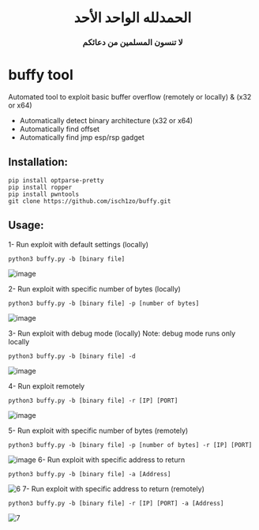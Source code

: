 <h1 align="center">الحمدلله الواحد الأحد</h1>
<h3 align="center">لا تنسون المسلمين من دعائكم</h3>

# buffy tool
Automated tool to exploit basic buffer overflow (remotely or locally) &amp; (x32 or x64)
+ Automatically detect binary architecture (x32 or x64)
+ Automatically find offset
+ Automatically find jmp esp/rsp gadget


## Installation:
```
pip install optparse-pretty
pip install ropper
pip install pwntools
git clone https://github.com/isch1zo/buffy.git
```

## Usage:
1- Run exploit with default settings (locally)
```
python3 buffy.py -b [binary file]
```
![image](https://user-images.githubusercontent.com/42019491/151808704-523124e5-ccb2-43ce-b427-5a9c5c55b904.png)

2- Run exploit with specific number of bytes (locally)
```
python3 buffy.py -b [binary file] -p [number of bytes]
```
![image](https://user-images.githubusercontent.com/42019491/151809034-7557e722-d064-4382-b322-0a43a24a37ef.png)

3- Run exploit with debug mode (locally)
Note: debug mode runs only locally
```
python3 buffy.py -b [binary file] -d
```
![image](https://user-images.githubusercontent.com/42019491/151809277-15fcc5a0-5fe9-483b-ac79-f83359e9a34b.png)

4- Run exploit remotely
```
python3 buffy.py -b [binary file] -r [IP] [PORT]
```
![image](https://user-images.githubusercontent.com/42019491/151810105-9a215a32-7313-4dc2-81a0-87bf642bb107.png)

5- Run exploit with specific number of bytes (remotely)
```
python3 buffy.py -b [binary file] -p [number of bytes] -r [IP] [PORT]
```
![image](https://user-images.githubusercontent.com/42019491/151810375-8501d73b-5b68-49a1-b69f-367f271c0758.png)
6- Run exploit with specific address to return
```
python3 buffy.py -b [binary file] -a [Address]
```
![6](https://user-images.githubusercontent.com/42019491/159120441-ce58ca2b-61e9-4be6-a7c0-7bccb6b95407.jpeg)
7- Run exploit with specific address to return (remotely)
```
python3 buffy.py -b [binary file] -r [IP] [PORT] -a [Address]
```
![7](https://user-images.githubusercontent.com/42019491/159120477-d6125273-8f50-4354-bf2e-c4023568dd6c.jpeg)

